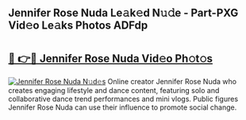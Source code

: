 ## Jennifer Rose Nuda Le𝚊k𝚎d N𝚞𝚍e - Part-PXG Vid𝚎o Le𝚊ks Photos ADFdp

# <h2><a href="http://fbf442.evod.top/?m=Jennifer+Rose+Nuda">🔗 👉🔴 Jennifer Rose Nuda Vid𝚎o Ph𝚘t𝚘s</a></h2>

[![Jennifer Rose Nuda N𝚞d𝚎s](https://i.imgur.com/8V9OHl7.gif)](http://fbf442.evod.top/?m=Jennifer+Rose+Nuda)
Online creator Jennifer Rose Nuda who creates engaging lifestyle and dance content, featuring solo and collaborative dance trend performances and mini vlogs. Public figures Jennifer Rose Nuda can use their influence to promote social change. 
